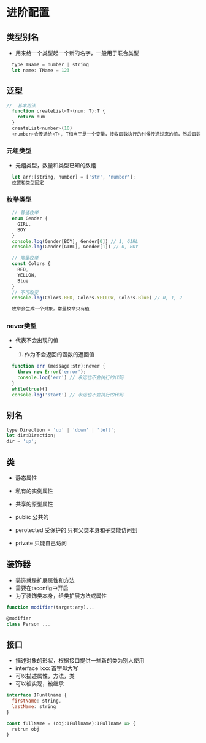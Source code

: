  # 进阶配置

## 类型别名
- 用来给一个类型起一个新的名字，一般用于联合类型

```js
  type TName = number | string
  let name: TName = 123
```
## 泛型

```js
//  基本用法
  function createList<T>(num: T):T {
    return num
  }
  createList<number>(10)
  <number>会传递给<T>, T相当于是一个变量，接收函数执行的时候传递过来的值，然后函数整体都可以使用这个T
```

### 元组类型

- 元组类型，数量和类型已知的数组
```js
  let arr:[string, number] = ['str', 'number'];
  位置和类型固定
```

### 枚举类型

```js
  // 普通枚举
  enum Gender {
    GIRL,
    BOY
  }
  console.log(Gender[BOY], Gender[0]) // 1, GIRL
  console.log(Gender[GIRL], Gender[1]) // 0, BOY

  // 常量枚举
  const Colors {
    RED,
    YELLOW,
    Blue
  }
  // 不可改变
  console.log(Colors.RED, Colors.YELLOW, Colors.Blue) // 0, 1, 2

  枚举会生成一个对象，常量枚举只有值
```


### never类型

- 代表不会出现的值
- 1. 作为不会返回的函数的返回值

```js
  function err (message:str):never {
    throw new Error('error');
    console.log('err') // 永远也不会执行的代码
  }
  while(true){}
  console.log('start') // 永远也不会执行的代码 
```


## 别名

```js
type Direction = 'up' | 'down' | 'left';
let dir:Direction;
dir = 'up';
```

## 类

- 静态属性
- 私有的实例属性 
- 共享的原型属性  

- public 公共的
- perotected 受保护的 只有父类本身和子类能访问到
- private 只能自己访问

## 装饰器

- 装饰就是扩展属性和方法
- 需要在tsconfig中开启
- 为了装饰类本身，给类扩展方法或属性

```js
function modifier(target:any)...

@modifier
class Person ...
```

## 接口

- 描述对象的形状，根据接口提供一些新的类为别人使用
- interface Ixxx 首字母大写
- 可以描述属性，方法，类
- 可以被实现，被继承

```js
interface IFunllname {
  firstName: string,
  lastName: string
}

const fullName = (obj:IFullname):IFullname => {
  retrun obj
}
```